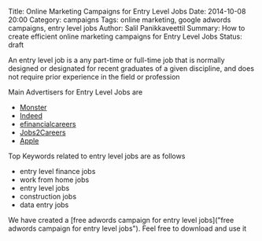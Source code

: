 Title: Online Marketing Campaigns for Entry Level Jobs
Date: 2014-10-08 20:00
Category: campaigns
Tags: online marketing, google adwords campaigns, entry level jobs
Author: Salil Panikkaveettil
Summary: How to create efficient online marketing campaigns for Entry Level Jobs
Status: draft

An entry level job is a any part-time or full-time job that is normally designed or designated for recent graduates of a given discipline, and does not require prior experience in the field or profession

Main Advertisers for Entry Level Jobs are 

- [Monster](http://www.monster.com/ "Monster Entry Level Jobs")
- [Indeed](http://www.indeed.com "Indeed Entry Level Jobs")
- [efinancialcareers](http://www.efinancialcareers.com/ "efinancialcareers Entry Level Jobs")
- [Jobs2Careers](http://www.jobs2careers.com/ "Jobs2Careers Entry Level Jobs")
- [Apple](https://www.apple.com/ "Apple Entry Level Jobs")

Top Keywords related to entry level jobs are as follows

- entry level finance jobs
- work from home jobs
- entry level jobs
- construction jobs
- data entry jobs

We have created a [free adwords campaign for entry level jobs]("free adwords campaign for entry level jobs"). Feel free to download and use it

